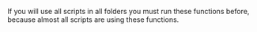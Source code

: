 If you will use all scripts in all folders you must run these functions before, because almost all scripts are using these functions.
